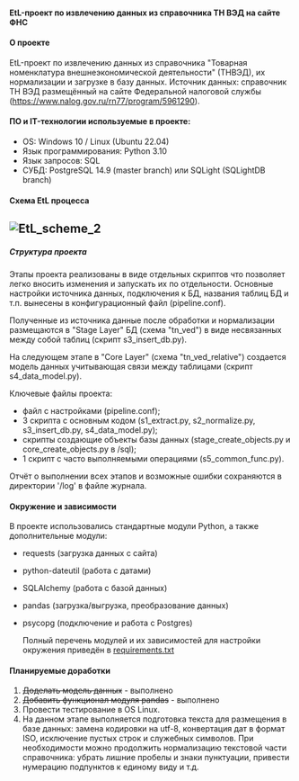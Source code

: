 #### EtL-проект по извлечению данных из справочника ТН ВЭД на сайте ФНС
#### О проекте
EtL-проект по извлечению данных из справочника "Товарная номенклатура внешнеэкономической деятельности" (ТНВЭД), их нормализации и загрузке в базу данных.
Источник данных: справочник ТН ВЭД размещённый на сайте Федеральной налоговой службы (https://www.nalog.gov.ru/rn77/program/5961290).

#### ПО и IT-технологии используемые в проекте:
* OS: Windows 10 / Linux (Ubuntu 22.04)
* Язык программирования: Python 3.10
* Язык запросов: SQL
* СУБД: PostgreSQL 14.9 (master branch) или SQLight (SQLightDB branch)
#### Схема EtL процесса
![EtL_scheme_2](https://github.com/DE-Alex/Tnved/assets/139635578/e045800a-0300-4ae7-819d-91dfc66db8d4)
---

##### Структура проекта
Этапы проекта реализованы в виде отдельных скриптов что позволяет легко вносить изменения и запускать их по отдельности.
Основные настройки источника данных, подключения к БД, названия таблиц БД и т.п. вынесены в конфигурационный файл (pipeline.conf).

Полученные из источника данные после обработки и нормализации размещаются в "Stage Layer" БД (схема "tn_ved") в виде несвязанных между собой таблиц (скрипт s3_insert_db.py).

На следующем этапе в "Core Layer" (схема "tn_ved_relative") создается модель данных учитывающая связи между таблицами (скрипт s4_data_model.py).

Ключевые файлы проекта:
- файл с настройками (pipeline.conf); 
- 3 скрипта с основным кодом (s1_extract.py, s2_normalize.py, s3_insert_db.py, s4_data_model.py);
- скрипты создающие объекты базы данных (stage_create_objects.py и core_create_objects.py в /sql);
- 1 скрипт с часто выполняемыми операциями (s5_common_func.py).

Отчёт о выполнении всех этапов и возможные ошибки сохраняются в директории '/log' в файле журнала.

#### Окружение и зависимости
В проекте использовались стандартные модули Python, а также дополнительные модули:
- requests (загрузка данных с сайта)
- python-dateutil (работа с датами)
- SQLAlchemy (работа с базой данных)
- pandas (загрузка/выгрузка, преобразование данных)
- psycopg (подключение и работа с Postgres)

  Полный перечень модулей и их зависимостей для настройки окружения приведён в [requirements.txt](requirements.txt)

#### Планируемые доработки
1. ~~Доделать модель данных~~ - выполнено
2. ~~Добавить функционал модуля pandas~~ - выполнено
3. Провести тестирование в OS Linux.
4. На данном этапе выполняется подготовка текста для размещения в базе данных: замена кодировки на utf-8, конвертация дат в формат ISO, исключение пустых строк и служебных символов.
   При необходимости можно продолжить нормализацию текстовой части справочника: убрать лишние пробелы и знаки пунктуации, привести нумерацию подпунктов к единому виду и т.д.
